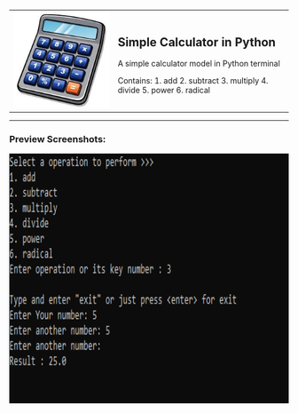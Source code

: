 <table>
  <tr>
    <td>
      <img src="Images/logo.jpg" width="300" alt="Project Logo">
    </td>
    <td>
      <h2>Simple Calculator in Python</h2>
      <p>A simple calculator model in Python terminal</p>
      <p>Contains: 1. add 2. subtract 3. multiply 4. divide 5. power 6. radical</p>
    </td>
  </tr>
</table>

---

### Preview Screenshots:
<p>
    <img src="Images/result.png" alt="Picture is loading" height="450"/>
</p>
